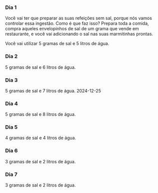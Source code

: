 ### **Dia 1**

Você vai ter que preparar as suas refeições sem sal, porque nós vamos controlar essa ingestão. Como é que faz isso? Prepara toda a comida, compra aqueles envelopinhos de sal de um grama que vende em restaurante, e você vai adicionando o sal nas suas marmitinhas prontas.

Você vai utilizar 5 gramas de sal e 5 litros de água.

### **Dia 2**

5 gramas de sal e 6 litros de água.

### **Dia 3**

5 gramas de sal e 7 litros de água. 2024-12-25

### **Dia 4**

5 gramas de sal e 8 litros de água.

### **Dia 5**

4 gramas de sal e 4 litros de água.

### **Dia 6**

3 gramas de sal e 2 litros de água.

### **Dia 7**

3 gramas de sal e 2 litros de água.
